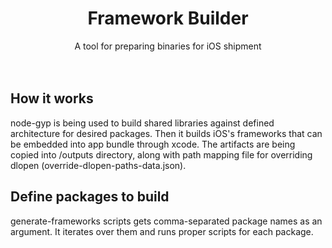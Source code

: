 <p align="center">
  <h1 align="center"><b>Framework Builder</b></h1>
  <p align="center">
    A tool for preparing binaries for iOS shipment
    <br />
    <br />
    <br />
   </p>
</p>

## How it works
node-gyp is being used to build shared libraries against defined architecture for desired packages. Then it builds iOS's frameworks that can be embedded into app bundle through xcode.
The artifacts are being copied into /outputs directory, along with path mapping file for overriding dlopen (override-dlopen-paths-data.json).

## Define packages to build
generate-frameworks scripts gets comma-separated package names as an argument. It iterates over them and runs proper scripts for each package.

<br/>
<br/>

